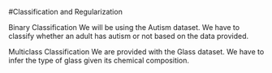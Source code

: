 #Classification and Regularization

Binary Classification
We will be using the Autism dataset. We have to classify whether an adult has autism or not based on the data provided.

Multiclass Classification
We are provided with the Glass dataset. We have to infer the type of glass given its chemical composition.
